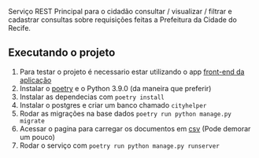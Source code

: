 Serviço REST Principal para o cidadão consultar / visualizar / filtrar e cadastrar consultas sobre requisições feitas a Prefeitura da Cidade do Recife.

## Executando o projeto 

1. Para testar o projeto é necessario estar utilizando o app [front-end da aplicação](http://localhost:3000)
2. Instalar o [poetry](https://nodejs.org/en/) e o Python 3.9.0 (da maneira que preferir)
3. Instalar as dependecias com `poetry install`
4. Instalar o postgres e criar um banco chamado `cityhelper`
5. Rodar as migrações na base dados `poetry run python manage.py migrate`
6. Acessar o pagina para carregar os documentos em [csv](http://localhost:3000/api/upload/) (Pode demorar um pouco)
7. Rodar o serviço com `poetry run python manage.py runserver`